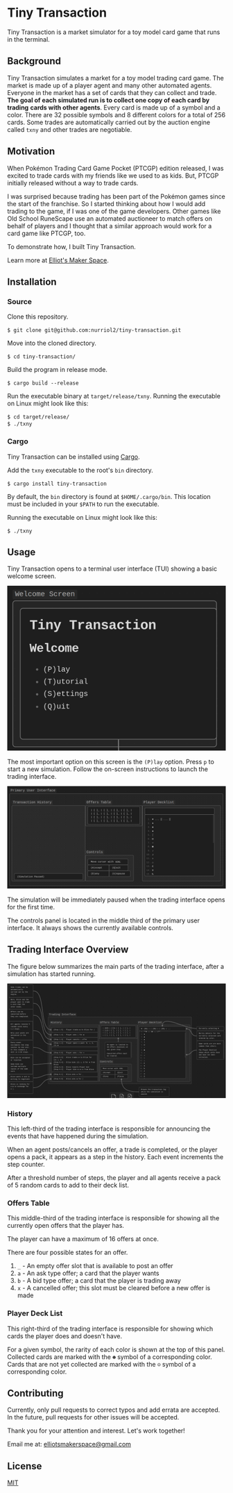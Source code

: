 # Tiny Transaction

Tiny Transaction is a market simulator for a toy model card game that runs in
the terminal.

## Background

Tiny Transaction simulates a market for a toy model trading card game.
The market is made up of a player agent and many other automated agents.
Everyone in the market has a set of cards that they can collect and trade.
**The goal of each simulated run is to collect one copy of each card by trading**
**cards with other agents**.
Every card is made up of a symbol and a color.
There are 32 possible symbols and 8 different colors for a total of 256 cards.
Some trades are automatically carried out by the auction engine called `txny`
and other trades are negotiable.

## Motivation

When Pokémon Trading Card Game Pocket (PTCGP) edition released, I was excited
to trade cards with my friends like we used to as kids.
But, PTCGP initially released without a way to trade cards.

I was surprised because trading has been part of the Pokémon games since the
start of the franchise.
So I started thinking about how I would add trading to the game, if I was one
of the game developers.
Other games like Old School RuneScape use an automated auctioneer to match
offers on behalf of players and I thought that a similar approach would work
for a card game like PTCGP, too.

To demonstrate how, I built Tiny Transaction.

Learn more at [Elliot's Maker Space](https://elliotsmaker.space/2025-02-18-tiny-transaction-dev-log-0).

## Installation

### Source

Clone this repository.

```shell
$ git clone git@github.com:nurriol2/tiny-transaction.git
```

Move into the cloned directory.

```shell
$ cd tiny-transaction/
```

Build the program in release mode.

```shell
$ cargo build --release
```

Run the executable binary at `target/release/txny`.
Running the executable on Linux might look like this:

```shell
$ cd target/release/
$ ./txny
```

### Cargo

Tiny Transaction can be installed using [Cargo](https://doc.rust-lang.org/book/ch01-03-hello-cargo.html).

Add the `txny` executable to the root's `bin` directory.

```shell
$ cargo install tiny-transaction
```

By default, the `bin` directory is found at `$HOME/.cargo/bin`.
This location must be included in your `$PATH` to run the executable.

Running the executable on Linux might look like this:

```shell
$ ./txny
```

## Usage

Tiny Transaction opens to a terminal user interface (TUI) showing a basic
welcome screen.

![A wireframe diagram showing a terminal user interface for the welcome screen of Tiny Transaction simulator.](images/wireframe/welcome-screen.png)

The most important option on this screen is the `(P)lay` option.
Press `p` to start a new simulation.
Follow the on-screen instructions to launch the trading interface.

![A wireframe diagram showing a trading interface for a new simulation](images/wireframe/trading-interface-start-new-simulation.png)

The simulation will be immediately paused when the trading interface opens for
the first time.

The controls panel is located in the middle third of the primary user interface.
It always shows the currently available controls.

## Trading Interface Overview

The figure below summarizes the main parts of the trading interface, after a
simulation has started running.

![A wireframe diagram showing the trading interface during a simulation, with helpful commentary.](images/wireframe/example-trading-interface.png)

### History

This left-third of the trading interface is responsible for announcing the
events that have happened during the simulation.

When an agent posts/cancels an offer, a trade is completed, or the player opens
a pack, it appears as a step in the history.
Each event increments the step counter.

After a threshold number of steps, the player and all agents receive a pack of
5 random cards to add to their deck list.

### Offers Table

This middle-third of the trading interface is responsible for showing all the
currently open offers that the player has.

The player can have a maximum of 16 offers at once.

There are four possible states for an offer.

1. `_` - An empty offer slot that is available to post an offer
2. `a` - An ask type offer; a card that the player wants
3. `b` - A bid type offer; a card that the player is trading away
4. `x` - A cancelled offer; this slot must be cleared before a new offer is made

### Player Deck List

This right-third of the trading interface is responsible for showing which cards
the player does and doesn't have.

For a given symbol, the rarity of each color is shown at the top of this panel.
Collected cards are marked with the `☻` symbol of a corresponding color.
Cards that are not yet collected are marked with the `☺` symbol of a corresponding color.

## Contributing

Currently, only pull requests to correct typos and add errata are accepted.
In the future, pull requests for other issues will be accepted.

Thank you for your attention and interest. Let's work together!

Email me at: elliotsmakerspace@gmail.com

## License

[MIT](https://choosealicense.com/licenses/mit/)
